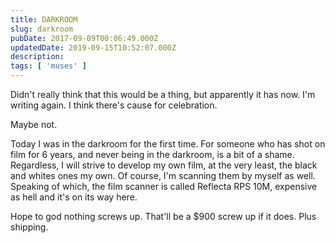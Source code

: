 ```yaml
---
title: DARKROOM
slug: darkroom
pubDate: 2017-09-09T00:06:49.000Z
updatedDate: 2019-09-15T10:52:07.000Z
description: 
tags: [ 'muses' ]
---
```


Didn't really think that this would be a thing, but apparently it has now. I'm writing again. I think there's cause for celebration.

Maybe not.

Today I was in the darkroom for the first time. For someone who has shot on film for 6 years, and never being in the darkroom, is a bit of a shame. Regardless, I will strive to develop my own film, at the very least, the black and whites ones my own. Of course, I'm scanning them by myself as well. Speaking of which, the film scanner is called Reflecta RPS 10M, expensive as hell and it's on its way here.

Hope to god nothing screws up. That'll be a $900 screw up if it does. Plus shipping.
